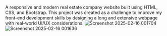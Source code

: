 A responsive and modern real estate company website built using HTML, CSS, and Bootstrap. This project was created as a challenge to improve my front-end development skills by designing a long and extensive webpage with real-world UI/UX considerations.
![Screenshot 2025-02-16 001704](https://github.com/user-attachments/assets/844ff482-f54b-49ed-928b-ffc95b7d6cd3)
![Screenshot 2025-02-16 001636](https://github.com/user-attachments/assets/a8836e47-b48f-4708-97b2-d0a7f3d0d801)
